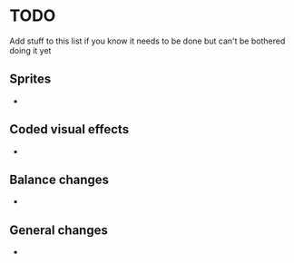 # TODO

Add stuff to this list if you know it needs to be done but can't be bothered doing it yet

## Sprites

- <placeholder>

## Coded visual effects

- <placeholder>

## Balance changes

- <placeholder>

## General changes

- <placeholder>
